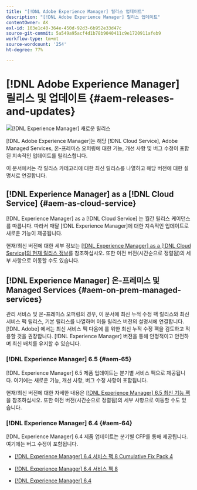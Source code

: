 ```yaml
---
title: "[!DNL Adobe Experience Manager] 릴리스 업데이트"
description: "[!DNL Adobe Experience Manager] 릴리스 업데이트"
contentOwner: AK
exl-id: 103e1c40-364e-450d-92d3-6b952e33d47c
source-git-commit: 5a549a95acf4d1b78b9040411c9e1720911afeb9
workflow-type: tm+mt
source-wordcount: '254'
ht-degree: 77%

---
```


# [!DNL Adobe Experience Manager] 릴리스 및 업데이트 {#aem-releases-and-updates}

![[!DNL Experience Manager] 새로운 릴리스](assets/new-aem-releases1.jpeg)

[!DNL Adobe Experience Manager]는 해당 [!DNL Cloud Service], Adobe Managed Services, 온-프레미스 오퍼링에 대한 기능, 개선 사항 및 버그 수정이 포함된 지속적인 업데이트를 릴리스합니다.

이 문서에서는 각 릴리스 카테고리에 대한 최신 릴리스를 나열하고 해당 버전에 대한 설명서로 연결합니다.

## [!DNL Experience Manager] as a [!DNL Cloud Service] {#aem-as-cloud-service}

[!DNL Experience Manager] as a [!DNL Cloud Service] 는 월간 릴리스 케이던스를 따릅니다. 따라서 매달 [!DNL Experience Manager]에 대한 지속적인 업데이트로 새로운 기능이 제공됩니다.

현재/최신 버전에 대한 세부 정보는 [ [!DNL Experience Manager] as a [!DNL Cloud Service]의 현재 릴리스 정보](https://experienceleague.adobe.com/docs/experience-manager-cloud-service/content/release-notes/release-notes/release-notes-current.html)를 참조하십시오. 또한 이전 버전(시간순으로 정렬됨)의 세부 사항으로 이동할 수도 있습니다.

## [!DNL Experience Manager] 온-프레미스 및 Managed Services {#aem-on-prem-managed-services}

관리 서비스 및 온-프레미스 오퍼링의 경우, 이 문서에 최신 누적 수정 팩 릴리스와 최신 서비스 팩 릴리스, 기본 릴리스를 나열하며 이들 릴리스 버전의 설명서에 연결합니다. [!DNL Adobe] 에서는 최신 서비스 팩 다음에 를 위한 최신 누적 수정 팩을 검토하고 적용할 것을 권장합니다. [!DNL Experience Manager] 버전을 통해 안정적이고 안전하며 최신 배치를 유지할 수 있습니다.

### [!DNL Experience Manager] 6.5 {#aem-65}

[!DNL Experience Manager] 6.5 제품 업데이트는 분기별 서비스 팩으로 제공됩니다. 여기에는 새로운 기능, 개선 사항, 버그 수정 사항이 포함됩니다.

현재/최신 버전에 대한 자세한 내용은 [[!DNL Experience Manager] 6.5 최신 기능 팩](https://experienceleague.adobe.com/docs/experience-manager-65/release-notes/release-notes.html?lang=ko-KR)을 참조하십시오. 또한 이전 버전(시간순으로 정렬됨)의 세부 사항으로 이동할 수도 있습니다.

### [!DNL Experience Manager] 6.4 {#aem-64}

[!DNL Experience Manager] 6.4 제품 업데이트는 분기별 CFP를 통해 제공됩니다. 여기에는 버그 수정이 포함됩니다.

* [[!DNL Experience Manager] 6.4 서비스 팩 8 Cumulative Fix Pack 4](https://experienceleague.adobe.com/docs/experience-manager-64/release-notes/cfp-release-notes.html?lang=ko-KR)

* [[!DNL Experience Manager] 6.4 서비스 팩 8](https://experienceleague.adobe.com/docs/experience-manager-64/release-notes/sp-release-notes.html?lang=ko-KR)

* [[!DNL Experience Manager] 6.4](https://experienceleague.adobe.com/docs/experience-manager-64/release-notes/release-notes.html?lang=ko-KR)
